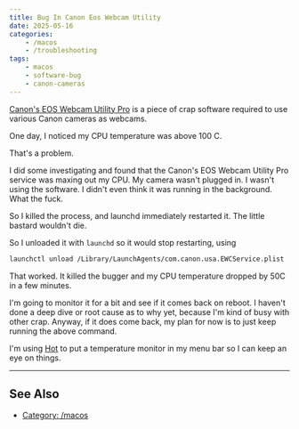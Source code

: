 ```yaml
---
title: Bug In Canon Eos Webcam Utility
date: 2025-05-16
categories:
    - /macos
    - /troubleshooting
tags: 
    - macos
    - software-bug
    - canon-cameras
---
```


[Canon's EOS Webcam Utility Pro](https://www.usa.canon.com/cameras/eos-webcam-utility) is a piece of crap software required to use various Canon cameras as webcams.

One day, I noticed my CPU temperature was above 100 C.

That's a problem.

I did some investigating and found that the Canon's EOS Webcam Utility Pro service was maxing out my CPU. My camera wasn't plugged in. I wasn't using the software. I didn't even think it was running in the background. What the fuck.

So I killed the process, and launchd immediately restarted it. The little bastard wouldn't die.

So I unloaded it with `launchd` so it would stop restarting, using

```sh
launchctl unload /Library/LaunchAgents/com.canon.usa.EWCService.plist
```

That worked. It killed the bugger and my CPU temperature dropped by 50C in a few minutes. 

I'm going to monitor it for a bit and see if it comes back on reboot. I haven't done a deep dive or root cause as to why yet, because I'm kind of busy with other crap. Anyway, if it does come back, my plan for now is to just keep running the above command.

I'm using [Hot](https://github.com/macmade/Hot) to put a temperature monitor in my menu bar so I can keep an eye on things.

---

## See Also

- [Category: /macos](/notes-by-category#category-/macos)